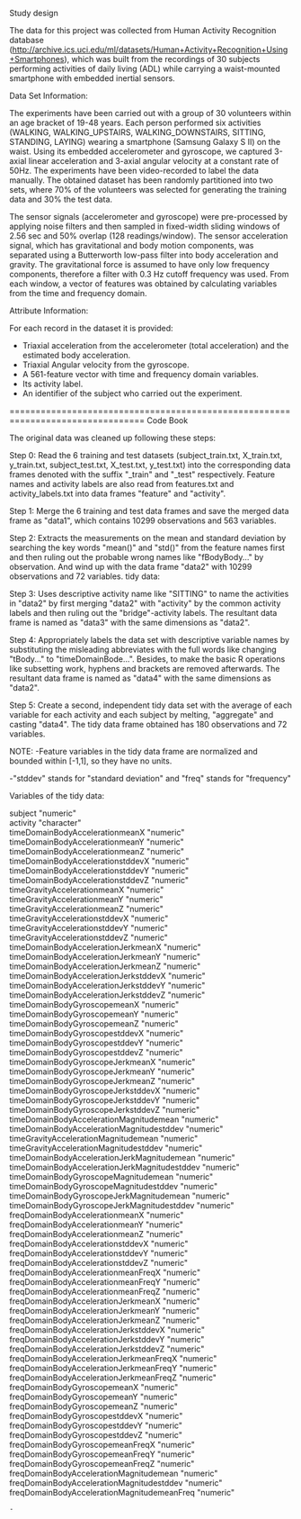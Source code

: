 
Study design

The data for this project was collected from Human Activity Recognition database (http://archive.ics.uci.edu/ml/datasets/Human+Activity+Recognition+Using+Smartphones), which was built from the recordings of 30 subjects performing activities of daily living (ADL) while carrying a waist-mounted smartphone with embedded inertial sensors.
 
Data Set Information:

The experiments have been carried out with a group of 30 volunteers within an age bracket of 19-48 years. Each person performed six activities (WALKING, WALKING_UPSTAIRS, WALKING_DOWNSTAIRS, SITTING, STANDING, LAYING) wearing a smartphone (Samsung Galaxy S II) on the waist. Using its embedded accelerometer and gyroscope, we captured 3-axial linear acceleration and 3-axial angular velocity at a constant rate of 50Hz. The experiments have been video-recorded to label the data manually. The obtained dataset has been randomly partitioned into two sets, where 70% of the volunteers was selected for generating the training data and 30% the test data. 

The sensor signals (accelerometer and gyroscope) were pre-processed by applying noise filters and then sampled in fixed-width sliding windows of 2.56 sec and 50% overlap (128 readings/window). The sensor acceleration signal, which has gravitational and body motion components, was separated using a Butterworth low-pass filter into body acceleration and gravity. The gravitational force is assumed to have only low frequency components, therefore a filter with 0.3 Hz cutoff frequency was used. From each window, a vector of features was obtained by calculating variables from the time and frequency domain.

Attribute Information:

For each record in the dataset it is provided: 
- Triaxial acceleration from the accelerometer (total acceleration) and the estimated body acceleration. 
- Triaxial Angular velocity from the gyroscope. 
- A 561-feature vector with time and frequency domain variables. 
- Its activity label. 
- An identifier of the subject who carried out the experiment.

================================================================================
Code Book

The original data was cleaned up following these steps:

Step 0: Read the 6 training and test datasets (subject_train.txt, X_train.txt, y_train.txt, subject_test.txt, X_test.txt, y_test.txt) into the corresponding data frames denoted with the suffix "_train" and "_test" respectively. Feature names and activity labels are also read from features.txt and activity_labels.txt into data frames "feature" and "activity".

Step 1: Merge the 6 training and test data frames and save the merged data frame as "data1", which contains 10299 observations and 563 variables.

Step 2: Extracts the measurements on the mean and standard deviation by searching the key words "mean()" and "std()" from the feature names first and then ruling out the probable wrong names like "fBodyBody..." by observation. And wind up with the data frame "data2" with 10299 observations and 72 variables.
tidy data:

Step 3: Uses descriptive activity name like "SITTING" to name the activities in "data2" by first merging "data2" with "activity" by the common activity labels and then ruling out the "bridge"-activity labels. The resultant data frame is named as "data3" with the same dimensions as "data2".

Step 4: Appropriately labels the data set with descriptive variable names by substituting the misleading abbreviates with the full words like changing "tBody..." to "timeDomainBode...". Besides, to make the basic R operations like subsetting work, hyphens and brackets are removed afterwards. The resultant data frame is named as "data4" with the same dimensions as "data2".

Step 5: Create a second, independent tidy data set with the average of each variable for each activity and each subject by melting, "aggregate" and casting "data4". The tidy data frame obtained has 180 observations and 72 variables.

NOTE: 
-Feature variables in the tidy data frame are normalized and bounded within           [-1,1], so they have no units.

-"stddev" stands for "standard deviation" and "freq" stands for "frequency" 

Variables of the tidy data:

subject                                       "numeric"  
activity                                      "character"  
timeDomainBodyAccelerationmeanX               "numeric"  
timeDomainBodyAccelerationmeanY               "numeric"  
timeDomainBodyAccelerationmeanZ               "numeric"  
timeDomainBodyAccelerationstddevX             "numeric"  
timeDomainBodyAccelerationstddevY             "numeric"  
timeDomainBodyAccelerationstddevZ             "numeric"  
timeGravityAccelerationmeanX                  "numeric"  
timeGravityAccelerationmeanY                  "numeric"  
timeGravityAccelerationmeanZ                  "numeric"  
timeGravityAccelerationstddevX                "numeric"  
timeGravityAccelerationstddevY                "numeric"  
timeGravityAccelerationstddevZ                "numeric"  
timeDomainBodyAccelerationJerkmeanX           "numeric"  
timeDomainBodyAccelerationJerkmeanY           "numeric"  
timeDomainBodyAccelerationJerkmeanZ           "numeric"  
timeDomainBodyAccelerationJerkstddevX         "numeric"  
timeDomainBodyAccelerationJerkstddevY         "numeric"  
timeDomainBodyAccelerationJerkstddevZ         "numeric"  
timeDomainBodyGyroscopemeanX                  "numeric"  
timeDomainBodyGyroscopemeanY                  "numeric"  
timeDomainBodyGyroscopemeanZ                  "numeric"  
timeDomainBodyGyroscopestddevX                "numeric"  
timeDomainBodyGyroscopestddevY                "numeric"  
timeDomainBodyGyroscopestddevZ                "numeric"  
timeDomainBodyGyroscopeJerkmeanX              "numeric"  
timeDomainBodyGyroscopeJerkmeanY              "numeric"  
timeDomainBodyGyroscopeJerkmeanZ              "numeric"  
timeDomainBodyGyroscopeJerkstddevX            "numeric"  
timeDomainBodyGyroscopeJerkstddevY            "numeric"  
timeDomainBodyGyroscopeJerkstddevZ            "numeric"  
timeDomainBodyAccelerationMagnitudemean       "numeric"  
timeDomainBodyAccelerationMagnitudestddev     "numeric"  
timeGravityAccelerationMagnitudemean          "numeric"  
timeGravityAccelerationMagnitudestddev        "numeric"  
timeDomainBodyAccelerationJerkMagnitudemean   "numeric"  
timeDomainBodyAccelerationJerkMagnitudestddev "numeric"  
timeDomainBodyGyroscopeMagnitudemean          "numeric"  
timeDomainBodyGyroscopeMagnitudestddev        "numeric"  
timeDomainBodyGyroscopeJerkMagnitudemean      "numeric"  
timeDomainBodyGyroscopeJerkMagnitudestddev    "numeric"  
freqDomainBodyAccelerationmeanX               "numeric"  
freqDomainBodyAccelerationmeanY               "numeric"  
freqDomainBodyAccelerationmeanZ               "numeric"  
freqDomainBodyAccelerationstddevX             "numeric"  
freqDomainBodyAccelerationstddevY             "numeric"  
freqDomainBodyAccelerationstddevZ             "numeric"  
freqDomainBodyAccelerationmeanFreqX           "numeric"  
freqDomainBodyAccelerationmeanFreqY           "numeric"  
freqDomainBodyAccelerationmeanFreqZ           "numeric"  
freqDomainBodyAccelerationJerkmeanX           "numeric"  
freqDomainBodyAccelerationJerkmeanY           "numeric"  
freqDomainBodyAccelerationJerkmeanZ           "numeric"  
freqDomainBodyAccelerationJerkstddevX         "numeric"  
freqDomainBodyAccelerationJerkstddevY         "numeric"  
freqDomainBodyAccelerationJerkstddevZ         "numeric"  
freqDomainBodyAccelerationJerkmeanFreqX       "numeric"  
freqDomainBodyAccelerationJerkmeanFreqY       "numeric"  
freqDomainBodyAccelerationJerkmeanFreqZ       "numeric"  
freqDomainBodyGyroscopemeanX                  "numeric"  
freqDomainBodyGyroscopemeanY                  "numeric"  
freqDomainBodyGyroscopemeanZ                  "numeric"  
freqDomainBodyGyroscopestddevX                "numeric"  
freqDomainBodyGyroscopestddevY                "numeric"  
freqDomainBodyGyroscopestddevZ                "numeric"  
freqDomainBodyGyroscopemeanFreqX              "numeric"  
freqDomainBodyGyroscopemeanFreqY              "numeric"  
freqDomainBodyGyroscopemeanFreqZ              "numeric"  
freqDomainBodyAccelerationMagnitudemean       "numeric"  
freqDomainBodyAccelerationMagnitudestddev     "numeric"  
freqDomainBodyAccelerationMagnitudemeanFreq   "numeric" 


	- 